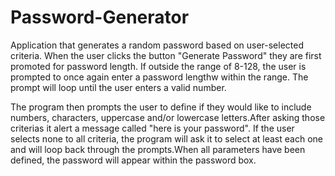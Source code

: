# Password-Generator


Application that generates a random password based on user-selected criteria. When the user clicks the button "Generate Password" they are first promoted for password length. If outside the range of 8-128, the user is prompted to once again enter a password lengthw within the range. The prompt will loop until the user enters a valid number. 

The program then prompts the user to define if they would like to include numbers, characters, uppercase and/or lowercase letters.After asking those criterias it alert a message called "here is your password". If the user selects none to all criteria, the program will ask it to select at least each one and will loop back through the prompts.When all parameters have been defined, the password will appear within the password box.




